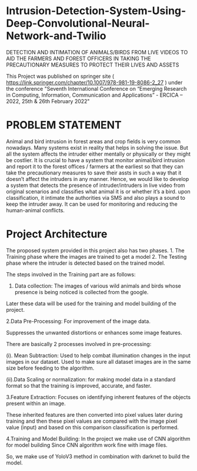 # Intrusion-Detection-System-Using-Deep-Convolutional-Neural-Network-and-Twilio
DETECTION AND INTIMATION OF ANIMALS/BIRDS FROM LIVE VIDEOS TO AID THE FARMERS AND FOREST OFFICERS IN TAKING THE PRECAUTIONARY MEASURES TO PROTECT THEIR LIVES AND ASSETS

This Project was published on springer site ( https://link.springer.com/chapter/10.1007/978-981-19-8086-2_27 ) under the conference "Seventh International Conference on “Emerging Research in Computing, Information, Communication and Applications” - ERCICA – 2022, 25th & 26th February 2022"

# PROBLEM STATEMENT
Animal and bird intrusion in forest areas and crop fields is very common nowadays. Many systems exist in reality that helps in solving the issue. But all the system affects the intruder either mentally or physically or they might be costlier. 
It is crucial to have a system that monitor animal/bird intrusion and report it to the forest offices / farmers at the earliest so that they can take the precautionary measures to save their assts in such a way that it doesn’t affect the intruders in any manner. 
Hence, we would like to develop a system that detects the presence of intruder/intruders in live video from original scenarios and classifies what animal it is or whether it’s a bird. upon classification, it intimate the authorities via SMS and also plays a sound to keep the intruder away. It can be used for monitoring and reducing the human-animal conflicts.

# Project Architecture
The proposed system provided in this project also has two phases. 
         1. The Training phase where the images are trained to get a model 
         2. The Testing phase where the intruder is detected based on the trained model. 

The steps involved in the Training part are as follows:

1. Data collection:
The images of various wild animals and birds whose presence is being noticed is collected from the google.

Later these data will be used for the training and model building of the project. 


2.Data Pre-Processing: 
For improvement of the image data. 
                       
Suppresses the unwanted distortions or enhances some image features.

There are basically 2 processes involved in pre-processing: 
                       
(i). Mean Subtraction: Used to help combat illumination changes in the input images in our dataset. Used to make sure all dataset images are in the same size before feeding to the algorithm.
                         
(ii).Data Scaling or normalization: for making model data in a standard format so that the training is improved, accurate, and faster.


3.Feature Extraction: 
Focuses on identifying inherent features of the objects present within an image. 
                      
These inherited features are then converted into pixel values later during training and then these pixel values are compared with the image pixel value (input) and based on this comparison 
classification is performed.


4.Training and Model Building: 
In the project we make use of CNN algorithm for model building Since CNN algorithm work fine with image files.  
                          
So, we make use of YoloV3 method in combination with darknet to build the model.   
